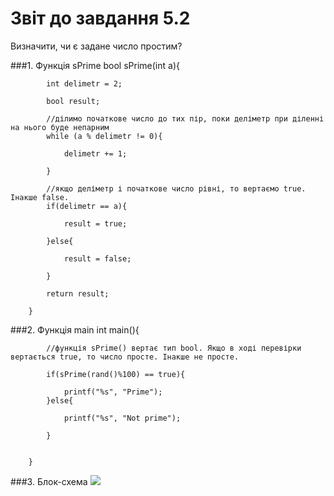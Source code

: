 # Звіт до завдання 5.2

Визначити, чи є задане число простим?

###1. Функція sPrime
		bool sPrime(int a){
		
			int delimetr = 2;
		
			bool result;
	
			//ділимо початкове число до тих пір, поки деліметр при діленні на нього буде непарним
			while (a % delimetr != 0){
	
				delimetr += 1;
		
			}
	
			//якщо деліметр і початкове число рівні, то вертаємо true. Інакше false.
			if(delimetr == a){
	
				result = true;
		
			}else{
	
				result = false;
	
			}
	
			return result;
		
		}


###2. Функція main
		int main(){

			//функція sPrime() вертає тип bool. Якщо в ході перевірки вертається true, то число просте. Інакше не просте.

			if(sPrime(rand()%100) == true){
		
				printf("%s", "Prime");
			}else{
		
				printf("%s", "Not prime");
		
			}
	
	
		}
###3. Блок-схема
![](/block-schemes/lab05/secondEx.png)
